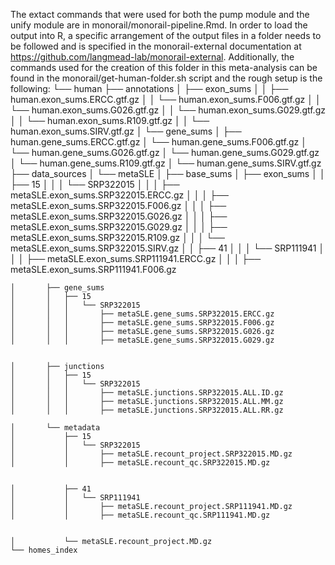The extact commands that were used for both the pump module and the unify module are in monorail/monorail-pipeline.Rmd. In order to load the output into R, a specific arrangement of the output files in a folder needs to be followed and is specified in the monorail-external documentation at https://github.com/langmead-lab/monorail-external. Additionally, the commands used for the creation of this folder in this meta-analysis can be found in the monorail/get-human-folder.sh script and the rough setup is the following:
└── human
    ├── annotations
    │   ├── exon_sums
    │   │   ├── human.exon_sums.ERCC.gtf.gz
    │   │   └── human.exon_sums.F006.gtf.gz
    │   │   └── human.exon_sums.G026.gtf.gz
    │   │   └── human.exon_sums.G029.gtf.gz
    │   │   └── human.exon_sums.R109.gtf.gz
    │   │   └── human.exon_sums.SIRV.gtf.gz
    │   └── gene_sums
    │       ├── human.gene_sums.ERCC.gtf.gz
    │       └── human.gene_sums.F006.gtf.gz
    │       └── human.gene_sums.G026.gtf.gz
    │       └── human.gene_sums.G029.gtf.gz
    │       └── human.gene_sums.R109.gtf.gz
    │       └── human.gene_sums.SIRV.gtf.gz
    ├── data_sources
    │   └── metaSLE
    │       ├── base_sums
    │       ├── exon_sums
    │       │   ├── 15
    │       │   │   └── SRP322015
    │       │   │       ├── metaSLE.exon_sums.SRP322015.ERCC.gz
    │       │   │       ├── metaSLE.exon_sums.SRP322015.F006.gz
    │       │   │       ├── metaSLE.exon_sums.SRP322015.G026.gz
    │       │   │       ├── metaSLE.exon_sums.SRP322015.G029.gz
    │       │   │       ├── metaSLE.exon_sums.SRP322015.R109.gz
    │       │   │       └── metaSLE.exon_sums.SRP322015.SIRV.gz
    │       │   ├── 41
    │       │   │   └── SRP111941
    │       │   │       ├── metaSLE.exon_sums.SRP111941.ERCC.gz
    │       │   │       ├── metaSLE.exon_sums.SRP111941.F006.gz


    │       ├── gene_sums
    │       │   ├── 15
    │       │   │   └── SRP322015
    │       │   │       ├── metaSLE.gene_sums.SRP322015.ERCC.gz
    │       │   │       ├── metaSLE.gene_sums.SRP322015.F006.gz
    │       │   │       ├── metaSLE.gene_sums.SRP322015.G026.gz
    │       │   │       ├── metaSLE.gene_sums.SRP322015.G029.gz


    │       ├── junctions
    │       │   ├── 15
    │       │   │   └── SRP322015
    │       │   │       ├── metaSLE.junctions.SRP322015.ALL.ID.gz
    │       │   │       ├── metaSLE.junctions.SRP322015.ALL.MM.gz
    │       │   │       ├── metaSLE.junctions.SRP322015.ALL.RR.gz

    │       └── metadata
    │           ├── 15
    │           │   └── SRP322015
    │           │       ├── metaSLE.recount_project.SRP322015.MD.gz
    │           │       ├── metaSLE.recount_qc.SRP322015.MD.gz
   

    │           ├── 41
    │           │   └── SRP111941
    │           │       ├── metaSLE.recount_project.SRP111941.MD.gz
    │           │       ├── metaSLE.recount_qc.SRP111941.MD.gz
   

    │           └── metaSLE.recount_project.MD.gz
    └── homes_index
